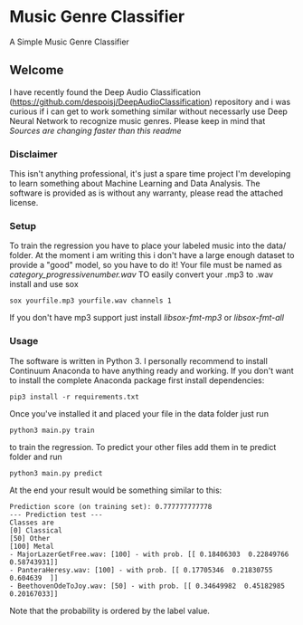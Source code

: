 # Music Genre Classifier
A Simple Music Genre Classifier

## Welcome
I have recently found the Deep Audio Classification (https://github.com/despoisj/DeepAudioClassification) repository
and i was curious if i can get to work something similar without necessarly use Deep Neural Network to recognize music genres.
Please keep in mind that *Sources are changing faster than this readme*

### Disclaimer
This isn't anything professional, it's just a spare time project I'm developing to learn something about Machine Learning and Data Analysis.
The software is provided as is without any warranty, please read the attached license.

### Setup
To train the regression you have to place your labeled music into the data/ folder.
At the moment i am writing this i don't have a large enough dataset to provide a "good" model, so you have to do it!
Your file must be named as  *category_progressivenumber.wav*
TO easily convert your .mp3 to .wav install and use sox
```
sox yourfile.mp3 yourfile.wav channels 1
```
If you don't have mp3 support just install *libsox-fmt-mp3* or *libsox-fmt-all*


### Usage
The software is written in Python 3.
I personally recommend to install Continuum Anaconda to have anything ready and working.
If you don't want to install the complete Anaconda package first install dependencies:
```
pip3 install -r requirements.txt
```
Once you've installed it and placed your file in the data folder just run
```
python3 main.py train
```
to train the regression.
To predict your other files add them in te predict folder and run
```
python3 main.py predict
```
At the end your result would be something similar to this:
```
Prediction score (on training set): 0.777777777778
--- Prediction test ---
Classes are
[0] Classical
[50] Other
[100] Metal
- MajorLazerGetFree.wav: [100] - with prob. [[ 0.18406303  0.22849766  0.58743931]]
- PanteraHeresy.wav: [100] - with prob. [[ 0.17705346  0.21830755  0.604639  ]]
- BeethovenOdeToJoy.wav: [50] - with prob. [[ 0.34649982  0.45182985  0.20167033]]
```
Note that the probability is ordered by the label value.

